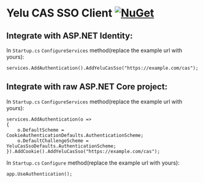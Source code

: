 # Yelu CAS SSO Client [![NuGet](https://img.shields.io/badge/nuget-1.0.1-blue.svg)](https://www.nuget.org/packages/Sdcb.AspNetCore.Authentication.YeluCasSso/)

## Integrate with ASP.NET Identity:
In `Startup.cs` `ConfigureServices` method(replace the example url with yours):
```
services.AddAuthentication().AddYeluCasSso("https://example.com/cas");
```

## Integrate with raw ASP.NET Core project:
In `Startup.cs` `ConfigureServices` method(replace the example url with yours):
```
services.AddAuthentication(o =>
{
    o.DefaultScheme = CookieAuthenticationDefaults.AuthenticationScheme;
    o.DefaultChallengeScheme = YeluCasSsoDefaults.AuthenticationScheme;
}).AddCookie().AddYeluCasSso("https://example.com/cas");
```
In `Startup.cs` `Configure` method(replace the example url with yours): 
```
app.UseAuthentication();
```
